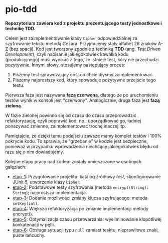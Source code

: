 # pio-tdd

**Repozytorium zawiera kod z projektu prezentującego testy jednostkowe i technikę TDD.**

Celem jest zaimplementowanie klasy `Cipher` odpowiedzialnej za szyfrowanie tekstu metodą Cezara.
Przyjmujemy stały alfabet 26 znaków A-Z (bez spacji). 
Kod jest tworzony zgodnie z techniką **TDD** (ang. _Test Driven Development_), czyli napisanie
jakiegokolwiek kawałka kodu (produkcyjnego) musi wynikać z tego, że istnieje test, kóry nie przechodzi pozytywnie.
Innymi słowy, stosujemy następujący proces:

1. Piszemy test sprawdzający coś, co chcielibyśmy zaimplementować.
2. Piszemy najprostszy kod, który spowoduje pozytywne przejście tego testu.

Pierwsza faza jest nazywana **fazą czerwoną**, dlatego że po uruchomieniu testów wynik w konsoli jest "czerwony".
Analogicznie, druga faza jest **fazą zieloną**.

W fazie zielonej powinno się od czasu do czasu przeprowadzić refaktoryzację, czyli poprawić kod, np.: uporządkować go,
ładniej ponazywać zmienne, zaimplementować trochę inaczej itp.

Pamiętajcie, że dzięki temu podejściu zawsze mamy komplet testów i 100% pokrycie kodu. To sprawia, że "grzebanie"
w kodzie jest bezpieczne, ponieważ w przypadku wprowadzenia niechcący jakiegokolwiek błędu od razu się o nim dowiadujemy.

Kolejne etapy pracy nad kodem zostały umieszczone w osobnych gałęziach:

- [etap-1](https://github.com/oleklamza/pio-tdd/tree/etap-1): Przygotowanie projektu: katalog źródłowy _test_,
  skonfigurowanie JUnit 5, utworzenie klasy `Cipher`.
- [etap-2](https://github.com/oleklamza/pio-tdd/tree/etap-2): Podstawowe testy szyfrowania
  (metoda `encrypt(String): String`); najprostsza implementacja.
- [etap-3](https://github.com/oleklamza/pio-tdd/tree/etap-3): Dodanie możliwości zmiany klucza szyfrującego:
  metoda `setKey(int)`.
- [etap-4](https://github.com/oleklamza/pio-tdd/tree/etap-4): Większa refaktoryzacja po zmianie implementacji metody
  encrypt().  
- [etap-5](https://github.com/oleklamza/pio-tdd/tree/etap-5): Optymalizacja czasu przetwarzania: wyeliminowanie
  kłopotliwej konkatenacji w pętli.
- [etap-6](https://github.com/oleklamza/pio-tdd/tree/etap-6): Obsługa sytuacji typu `null` zamiast tesktu,
  nieprawiłowe znaki, puste łańcuchy.
